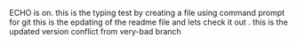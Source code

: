 ECHO is on.
this is the typing test by creating a file using command prompt 
for git
this is the epdating of the readme file and lets check it out .
this is the updated version
conflict from very-bad branch